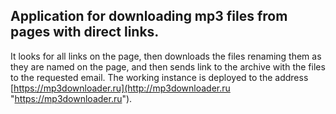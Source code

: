 ## Application for downloading mp3 files from pages with direct links.
It looks for all links on the page, then downloads the files renaming them as they are named on the page, and then sends link to the archive with the files to the requested email.
The working instance is deployed to the address [https://mp3downloader.ru](http://mp3downloader.ru "https://mp3downloader.ru").
